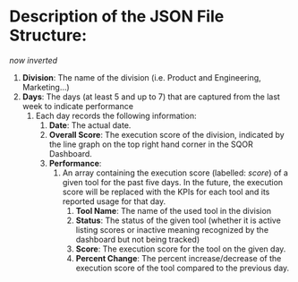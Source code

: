 # Description of the JSON File Structure:
*now inverted*

1. **Division**: The name of the division (i.e. Product and Engineering, Marketing...)
2. **Days**: The days (at least 5 and up to 7) that are captured from the last week to indicate performance
    1. Each day records the following information:
        1. **Date**: The actual date.
        2. **Overall Score**: The execution score of the division, indicated by the line graph on the top right hand corner in the SQOR Dashboard.
        3. **Performance**:
            1. An array containing the execution score (labelled: *score*) of a given tool for the past five days. In the future, the execution score will be replaced with the KPIs for each tool and its reported usage for that day.
                1. **Tool Name**: The name of the used tool in the division
                2. **Status**: The status of the given tool (whether it is active listing scores or inactive meaning recognized by the dashboard but not being tracked)
                3. **Score**: The execution score for the tool on the given day.
                4. **Percent Change**: The percent increase/decrease of the execution score of the tool compared to the previous day.